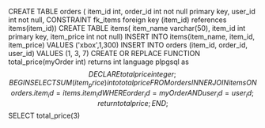 CREATE TABLE orders ( item_id int, order_id int not null primary key, user_id int not null, CONSTRAINT fk_items foreign key (item_id) references items(item_id))
CREATE TABLE items( item_name varchar(50), item_id int primary key, item_price int not null)
INSERT INTO items(item_name, item_id, item_price) VALUES ('xbox',1,300) INSERT INTO orders (item_id, order_id, user_id) VALUES (1, 3, 7)
CREATE OR REPLACE FUNCTION total_price(myOrder int) returns int language plpgsql as $$ DECLARE totalprice integer; 
BEGIN SELECT SUM(item_price) into totalprice FROM orders 
INNER JOIN items ON orders.item_id=items.item_id WHERE order_id = myOrder AND user_id = user_id; return totalprice; END; $$
SELECT total_price(3)
